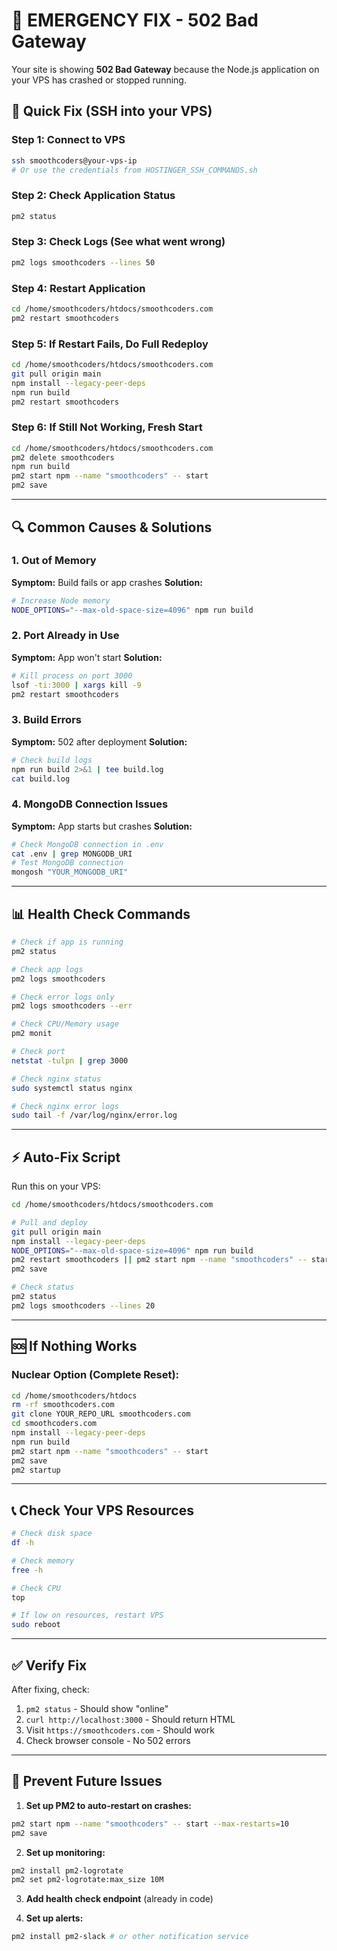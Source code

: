 # 🚨 EMERGENCY FIX - 502 Bad Gateway

Your site is showing **502 Bad Gateway** because the Node.js application on your VPS has crashed or stopped running.

## 🔧 Quick Fix (SSH into your VPS)

### Step 1: Connect to VPS
```bash
ssh smoothcoders@your-vps-ip
# Or use the credentials from HOSTINGER_SSH_COMMANDS.sh
```

### Step 2: Check Application Status
```bash
pm2 status
```

### Step 3: Check Logs (See what went wrong)
```bash
pm2 logs smoothcoders --lines 50
```

### Step 4: Restart Application
```bash
cd /home/smoothcoders/htdocs/smoothcoders.com
pm2 restart smoothcoders
```

### Step 5: If Restart Fails, Do Full Redeploy
```bash
cd /home/smoothcoders/htdocs/smoothcoders.com
git pull origin main
npm install --legacy-peer-deps
npm run build
pm2 restart smoothcoders
```

### Step 6: If Still Not Working, Fresh Start
```bash
cd /home/smoothcoders/htdocs/smoothcoders.com
pm2 delete smoothcoders
npm run build
pm2 start npm --name "smoothcoders" -- start
pm2 save
```

---

## 🔍 Common Causes & Solutions

### 1. Out of Memory
**Symptom:** Build fails or app crashes
**Solution:**
```bash
# Increase Node memory
NODE_OPTIONS="--max-old-space-size=4096" npm run build
```

### 2. Port Already in Use
**Symptom:** App won't start
**Solution:**
```bash
# Kill process on port 3000
lsof -ti:3000 | xargs kill -9
pm2 restart smoothcoders
```

### 3. Build Errors
**Symptom:** 502 after deployment
**Solution:**
```bash
# Check build logs
npm run build 2>&1 | tee build.log
cat build.log
```

### 4. MongoDB Connection Issues
**Symptom:** App starts but crashes
**Solution:**
```bash
# Check MongoDB connection in .env
cat .env | grep MONGODB_URI
# Test MongoDB connection
mongosh "YOUR_MONGODB_URI"
```

---

## 📊 Health Check Commands

```bash
# Check if app is running
pm2 status

# Check app logs
pm2 logs smoothcoders

# Check error logs only
pm2 logs smoothcoders --err

# Check CPU/Memory usage
pm2 monit

# Check port
netstat -tulpn | grep 3000

# Check nginx status
sudo systemctl status nginx

# Check nginx error logs
sudo tail -f /var/log/nginx/error.log
```

---

## ⚡ Auto-Fix Script

Run this on your VPS:

```bash
cd /home/smoothcoders/htdocs/smoothcoders.com

# Pull and deploy
git pull origin main
npm install --legacy-peer-deps
NODE_OPTIONS="--max-old-space-size=4096" npm run build
pm2 restart smoothcoders || pm2 start npm --name "smoothcoders" -- start
pm2 save

# Check status
pm2 status
pm2 logs smoothcoders --lines 20
```

---

## 🆘 If Nothing Works

### Nuclear Option (Complete Reset):
```bash
cd /home/smoothcoders/htdocs
rm -rf smoothcoders.com
git clone YOUR_REPO_URL smoothcoders.com
cd smoothcoders.com
npm install --legacy-peer-deps
npm run build
pm2 start npm --name "smoothcoders" -- start
pm2 save
pm2 startup
```

---

## 📞 Check Your VPS Resources

```bash
# Check disk space
df -h

# Check memory
free -h

# Check CPU
top

# If low on resources, restart VPS
sudo reboot
```

---

## ✅ Verify Fix

After fixing, check:
1. `pm2 status` - Should show "online"
2. `curl http://localhost:3000` - Should return HTML
3. Visit `https://smoothcoders.com` - Should work
4. Check browser console - No 502 errors

---

## 🔄 Prevent Future Issues

1. **Set up PM2 to auto-restart on crashes:**
```bash
pm2 start npm --name "smoothcoders" -- start --max-restarts=10
pm2 save
```

2. **Set up monitoring:**
```bash
pm2 install pm2-logrotate
pm2 set pm2-logrotate:max_size 10M
```

3. **Add health check endpoint** (already in code)

4. **Set up alerts:**
```bash
pm2 install pm2-slack # or other notification service
```
